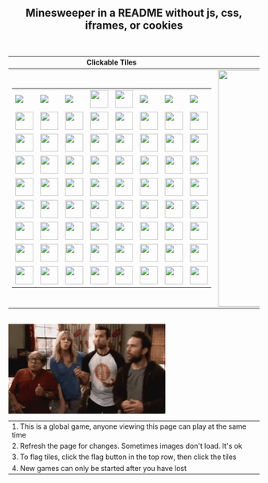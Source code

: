 <h2 align="center">Minesweeper in a README without js, css, iframes, or cookies</h2>

<br>

|Clickable Tiles|Rendered Minefield|
|--|--|
|<table align="center"><tr><td><img src="https://us-central1-readme-minesweeper.cloudfunctions.net/minesweeper/flags_remaining?digit=0" height="36"></td><td><img src="https://us-central1-readme-minesweeper.cloudfunctions.net/minesweeper/flags_remaining?digit=1" height="36"></td><td><img src="https://us-central1-readme-minesweeper.cloudfunctions.net/minesweeper/flags_remaining?digit=2" height="36"></td><td><a href="https://us-central1-readme-minesweeper.cloudfunctions.net/minesweeper/face_click"><img src="https://us-central1-readme-minesweeper.cloudfunctions.net/minesweeper/face" width="36" height="36"></a></td><td><a href="https://us-central1-readme-minesweeper.cloudfunctions.net/minesweeper/flag_button_click"><img src="https://us-central1-readme-minesweeper.cloudfunctions.net/minesweeper/flag_button" width="36" height="36"></a></td><td><img src="https://us-central1-readme-minesweeper.cloudfunctions.net/minesweeper/time_elapsed?digit=0" height="36"></td><td><img src="https://us-central1-readme-minesweeper.cloudfunctions.net/minesweeper/time_elapsed?digit=1" height="36"></td><td><img src="https://us-central1-readme-minesweeper.cloudfunctions.net/minesweeper/time_elapsed?digit=2" height="36"></td></tr><tr><td><a href="https://us-central1-readme-minesweeper.cloudfunctions.net/minesweeper/click?x=0&y=0"><img src="https://us-central1-readme-minesweeper.cloudfunctions.net/minesweeper/tile?x=0&y=0" width="36" height="36"></a></td><td><a href="https://us-central1-readme-minesweeper.cloudfunctions.net/minesweeper/click?x=1&y=0"><img src="https://us-central1-readme-minesweeper.cloudfunctions.net/minesweeper/tile?x=1&y=0" width="36" height="36"></a></td><td><a href="https://us-central1-readme-minesweeper.cloudfunctions.net/minesweeper/click?x=2&y=0"><img src="https://us-central1-readme-minesweeper.cloudfunctions.net/minesweeper/tile?x=2&y=0" width="36" height="36"></a></td><td><a href="https://us-central1-readme-minesweeper.cloudfunctions.net/minesweeper/click?x=3&y=0"><img src="https://us-central1-readme-minesweeper.cloudfunctions.net/minesweeper/tile?x=3&y=0" width="36" height="36"></a></td><td><a href="https://us-central1-readme-minesweeper.cloudfunctions.net/minesweeper/click?x=4&y=0"><img src="https://us-central1-readme-minesweeper.cloudfunctions.net/minesweeper/tile?x=4&y=0" width="36" height="36"></a></td><td><a href="https://us-central1-readme-minesweeper.cloudfunctions.net/minesweeper/click?x=5&y=0"><img src="https://us-central1-readme-minesweeper.cloudfunctions.net/minesweeper/tile?x=5&y=0" width="36" height="36"></a></td><td><a href="https://us-central1-readme-minesweeper.cloudfunctions.net/minesweeper/click?x=6&y=0"><img src="https://us-central1-readme-minesweeper.cloudfunctions.net/minesweeper/tile?x=6&y=0" width="36" height="36"></a></td><td><a href="https://us-central1-readme-minesweeper.cloudfunctions.net/minesweeper/click?x=7&y=0"><img src="https://us-central1-readme-minesweeper.cloudfunctions.net/minesweeper/tile?x=7&y=0" width="36" height="36"></a></td></tr><tr><td><a href="https://us-central1-readme-minesweeper.cloudfunctions.net/minesweeper/click?x=0&y=1"><img src="https://us-central1-readme-minesweeper.cloudfunctions.net/minesweeper/tile?x=0&y=1" width="36" height="36"></a></td><td><a href="https://us-central1-readme-minesweeper.cloudfunctions.net/minesweeper/click?x=1&y=1"><img src="https://us-central1-readme-minesweeper.cloudfunctions.net/minesweeper/tile?x=1&y=1" width="36" height="36"></a></td><td><a href="https://us-central1-readme-minesweeper.cloudfunctions.net/minesweeper/click?x=2&y=1"><img src="https://us-central1-readme-minesweeper.cloudfunctions.net/minesweeper/tile?x=2&y=1" width="36" height="36"></a></td><td><a href="https://us-central1-readme-minesweeper.cloudfunctions.net/minesweeper/click?x=3&y=1"><img src="https://us-central1-readme-minesweeper.cloudfunctions.net/minesweeper/tile?x=3&y=1" width="36" height="36"></a></td><td><a href="https://us-central1-readme-minesweeper.cloudfunctions.net/minesweeper/click?x=4&y=1"><img src="https://us-central1-readme-minesweeper.cloudfunctions.net/minesweeper/tile?x=4&y=1" width="36" height="36"></a></td><td><a href="https://us-central1-readme-minesweeper.cloudfunctions.net/minesweeper/click?x=5&y=1"><img src="https://us-central1-readme-minesweeper.cloudfunctions.net/minesweeper/tile?x=5&y=1" width="36" height="36"></a></td><td><a href="https://us-central1-readme-minesweeper.cloudfunctions.net/minesweeper/click?x=6&y=1"><img src="https://us-central1-readme-minesweeper.cloudfunctions.net/minesweeper/tile?x=6&y=1" width="36" height="36"></a></td><td><a href="https://us-central1-readme-minesweeper.cloudfunctions.net/minesweeper/click?x=7&y=1"><img src="https://us-central1-readme-minesweeper.cloudfunctions.net/minesweeper/tile?x=7&y=1" width="36" height="36"></a></td></tr><tr><td><a href="https://us-central1-readme-minesweeper.cloudfunctions.net/minesweeper/click?x=0&y=2"><img src="https://us-central1-readme-minesweeper.cloudfunctions.net/minesweeper/tile?x=0&y=2" width="36" height="36"></a></td><td><a href="https://us-central1-readme-minesweeper.cloudfunctions.net/minesweeper/click?x=1&y=2"><img src="https://us-central1-readme-minesweeper.cloudfunctions.net/minesweeper/tile?x=1&y=2" width="36" height="36"></a></td><td><a href="https://us-central1-readme-minesweeper.cloudfunctions.net/minesweeper/click?x=2&y=2"><img src="https://us-central1-readme-minesweeper.cloudfunctions.net/minesweeper/tile?x=2&y=2" width="36" height="36"></a></td><td><a href="https://us-central1-readme-minesweeper.cloudfunctions.net/minesweeper/click?x=3&y=2"><img src="https://us-central1-readme-minesweeper.cloudfunctions.net/minesweeper/tile?x=3&y=2" width="36" height="36"></a></td><td><a href="https://us-central1-readme-minesweeper.cloudfunctions.net/minesweeper/click?x=4&y=2"><img src="https://us-central1-readme-minesweeper.cloudfunctions.net/minesweeper/tile?x=4&y=2" width="36" height="36"></a></td><td><a href="https://us-central1-readme-minesweeper.cloudfunctions.net/minesweeper/click?x=5&y=2"><img src="https://us-central1-readme-minesweeper.cloudfunctions.net/minesweeper/tile?x=5&y=2" width="36" height="36"></a></td><td><a href="https://us-central1-readme-minesweeper.cloudfunctions.net/minesweeper/click?x=6&y=2"><img src="https://us-central1-readme-minesweeper.cloudfunctions.net/minesweeper/tile?x=6&y=2" width="36" height="36"></a></td><td><a href="https://us-central1-readme-minesweeper.cloudfunctions.net/minesweeper/click?x=7&y=2"><img src="https://us-central1-readme-minesweeper.cloudfunctions.net/minesweeper/tile?x=7&y=2" width="36" height="36"></a></td></tr><tr><td><a href="https://us-central1-readme-minesweeper.cloudfunctions.net/minesweeper/click?x=0&y=3"><img src="https://us-central1-readme-minesweeper.cloudfunctions.net/minesweeper/tile?x=0&y=3" width="36" height="36"></a></td><td><a href="https://us-central1-readme-minesweeper.cloudfunctions.net/minesweeper/click?x=1&y=3"><img src="https://us-central1-readme-minesweeper.cloudfunctions.net/minesweeper/tile?x=1&y=3" width="36" height="36"></a></td><td><a href="https://us-central1-readme-minesweeper.cloudfunctions.net/minesweeper/click?x=2&y=3"><img src="https://us-central1-readme-minesweeper.cloudfunctions.net/minesweeper/tile?x=2&y=3" width="36" height="36"></a></td><td><a href="https://us-central1-readme-minesweeper.cloudfunctions.net/minesweeper/click?x=3&y=3"><img src="https://us-central1-readme-minesweeper.cloudfunctions.net/minesweeper/tile?x=3&y=3" width="36" height="36"></a></td><td><a href="https://us-central1-readme-minesweeper.cloudfunctions.net/minesweeper/click?x=4&y=3"><img src="https://us-central1-readme-minesweeper.cloudfunctions.net/minesweeper/tile?x=4&y=3" width="36" height="36"></a></td><td><a href="https://us-central1-readme-minesweeper.cloudfunctions.net/minesweeper/click?x=5&y=3"><img src="https://us-central1-readme-minesweeper.cloudfunctions.net/minesweeper/tile?x=5&y=3" width="36" height="36"></a></td><td><a href="https://us-central1-readme-minesweeper.cloudfunctions.net/minesweeper/click?x=6&y=3"><img src="https://us-central1-readme-minesweeper.cloudfunctions.net/minesweeper/tile?x=6&y=3" width="36" height="36"></a></td><td><a href="https://us-central1-readme-minesweeper.cloudfunctions.net/minesweeper/click?x=7&y=3"><img src="https://us-central1-readme-minesweeper.cloudfunctions.net/minesweeper/tile?x=7&y=3" width="36" height="36"></a></td></tr><tr><td><a href="https://us-central1-readme-minesweeper.cloudfunctions.net/minesweeper/click?x=0&y=4"><img src="https://us-central1-readme-minesweeper.cloudfunctions.net/minesweeper/tile?x=0&y=4" width="36" height="36"></a></td><td><a href="https://us-central1-readme-minesweeper.cloudfunctions.net/minesweeper/click?x=1&y=4"><img src="https://us-central1-readme-minesweeper.cloudfunctions.net/minesweeper/tile?x=1&y=4" width="36" height="36"></a></td><td><a href="https://us-central1-readme-minesweeper.cloudfunctions.net/minesweeper/click?x=2&y=4"><img src="https://us-central1-readme-minesweeper.cloudfunctions.net/minesweeper/tile?x=2&y=4" width="36" height="36"></a></td><td><a href="https://us-central1-readme-minesweeper.cloudfunctions.net/minesweeper/click?x=3&y=4"><img src="https://us-central1-readme-minesweeper.cloudfunctions.net/minesweeper/tile?x=3&y=4" width="36" height="36"></a></td><td><a href="https://us-central1-readme-minesweeper.cloudfunctions.net/minesweeper/click?x=4&y=4"><img src="https://us-central1-readme-minesweeper.cloudfunctions.net/minesweeper/tile?x=4&y=4" width="36" height="36"></a></td><td><a href="https://us-central1-readme-minesweeper.cloudfunctions.net/minesweeper/click?x=5&y=4"><img src="https://us-central1-readme-minesweeper.cloudfunctions.net/minesweeper/tile?x=5&y=4" width="36" height="36"></a></td><td><a href="https://us-central1-readme-minesweeper.cloudfunctions.net/minesweeper/click?x=6&y=4"><img src="https://us-central1-readme-minesweeper.cloudfunctions.net/minesweeper/tile?x=6&y=4" width="36" height="36"></a></td><td><a href="https://us-central1-readme-minesweeper.cloudfunctions.net/minesweeper/click?x=7&y=4"><img src="https://us-central1-readme-minesweeper.cloudfunctions.net/minesweeper/tile?x=7&y=4" width="36" height="36"></a></td></tr><tr><td><a href="https://us-central1-readme-minesweeper.cloudfunctions.net/minesweeper/click?x=0&y=5"><img src="https://us-central1-readme-minesweeper.cloudfunctions.net/minesweeper/tile?x=0&y=5" width="36" height="36"></a></td><td><a href="https://us-central1-readme-minesweeper.cloudfunctions.net/minesweeper/click?x=1&y=5"><img src="https://us-central1-readme-minesweeper.cloudfunctions.net/minesweeper/tile?x=1&y=5" width="36" height="36"></a></td><td><a href="https://us-central1-readme-minesweeper.cloudfunctions.net/minesweeper/click?x=2&y=5"><img src="https://us-central1-readme-minesweeper.cloudfunctions.net/minesweeper/tile?x=2&y=5" width="36" height="36"></a></td><td><a href="https://us-central1-readme-minesweeper.cloudfunctions.net/minesweeper/click?x=3&y=5"><img src="https://us-central1-readme-minesweeper.cloudfunctions.net/minesweeper/tile?x=3&y=5" width="36" height="36"></a></td><td><a href="https://us-central1-readme-minesweeper.cloudfunctions.net/minesweeper/click?x=4&y=5"><img src="https://us-central1-readme-minesweeper.cloudfunctions.net/minesweeper/tile?x=4&y=5" width="36" height="36"></a></td><td><a href="https://us-central1-readme-minesweeper.cloudfunctions.net/minesweeper/click?x=5&y=5"><img src="https://us-central1-readme-minesweeper.cloudfunctions.net/minesweeper/tile?x=5&y=5" width="36" height="36"></a></td><td><a href="https://us-central1-readme-minesweeper.cloudfunctions.net/minesweeper/click?x=6&y=5"><img src="https://us-central1-readme-minesweeper.cloudfunctions.net/minesweeper/tile?x=6&y=5" width="36" height="36"></a></td><td><a href="https://us-central1-readme-minesweeper.cloudfunctions.net/minesweeper/click?x=7&y=5"><img src="https://us-central1-readme-minesweeper.cloudfunctions.net/minesweeper/tile?x=7&y=5" width="36" height="36"></a></td></tr><tr><td><a href="https://us-central1-readme-minesweeper.cloudfunctions.net/minesweeper/click?x=0&y=6"><img src="https://us-central1-readme-minesweeper.cloudfunctions.net/minesweeper/tile?x=0&y=6" width="36" height="36"></a></td><td><a href="https://us-central1-readme-minesweeper.cloudfunctions.net/minesweeper/click?x=1&y=6"><img src="https://us-central1-readme-minesweeper.cloudfunctions.net/minesweeper/tile?x=1&y=6" width="36" height="36"></a></td><td><a href="https://us-central1-readme-minesweeper.cloudfunctions.net/minesweeper/click?x=2&y=6"><img src="https://us-central1-readme-minesweeper.cloudfunctions.net/minesweeper/tile?x=2&y=6" width="36" height="36"></a></td><td><a href="https://us-central1-readme-minesweeper.cloudfunctions.net/minesweeper/click?x=3&y=6"><img src="https://us-central1-readme-minesweeper.cloudfunctions.net/minesweeper/tile?x=3&y=6" width="36" height="36"></a></td><td><a href="https://us-central1-readme-minesweeper.cloudfunctions.net/minesweeper/click?x=4&y=6"><img src="https://us-central1-readme-minesweeper.cloudfunctions.net/minesweeper/tile?x=4&y=6" width="36" height="36"></a></td><td><a href="https://us-central1-readme-minesweeper.cloudfunctions.net/minesweeper/click?x=5&y=6"><img src="https://us-central1-readme-minesweeper.cloudfunctions.net/minesweeper/tile?x=5&y=6" width="36" height="36"></a></td><td><a href="https://us-central1-readme-minesweeper.cloudfunctions.net/minesweeper/click?x=6&y=6"><img src="https://us-central1-readme-minesweeper.cloudfunctions.net/minesweeper/tile?x=6&y=6" width="36" height="36"></a></td><td><a href="https://us-central1-readme-minesweeper.cloudfunctions.net/minesweeper/click?x=7&y=6"><img src="https://us-central1-readme-minesweeper.cloudfunctions.net/minesweeper/tile?x=7&y=6" width="36" height="36"></a></td></tr><tr><td><a href="https://us-central1-readme-minesweeper.cloudfunctions.net/minesweeper/click?x=0&y=7"><img src="https://us-central1-readme-minesweeper.cloudfunctions.net/minesweeper/tile?x=0&y=7" width="36" height="36"></a></td><td><a href="https://us-central1-readme-minesweeper.cloudfunctions.net/minesweeper/click?x=1&y=7"><img src="https://us-central1-readme-minesweeper.cloudfunctions.net/minesweeper/tile?x=1&y=7" width="36" height="36"></a></td><td><a href="https://us-central1-readme-minesweeper.cloudfunctions.net/minesweeper/click?x=2&y=7"><img src="https://us-central1-readme-minesweeper.cloudfunctions.net/minesweeper/tile?x=2&y=7" width="36" height="36"></a></td><td><a href="https://us-central1-readme-minesweeper.cloudfunctions.net/minesweeper/click?x=3&y=7"><img src="https://us-central1-readme-minesweeper.cloudfunctions.net/minesweeper/tile?x=3&y=7" width="36" height="36"></a></td><td><a href="https://us-central1-readme-minesweeper.cloudfunctions.net/minesweeper/click?x=4&y=7"><img src="https://us-central1-readme-minesweeper.cloudfunctions.net/minesweeper/tile?x=4&y=7" width="36" height="36"></a></td><td><a href="https://us-central1-readme-minesweeper.cloudfunctions.net/minesweeper/click?x=5&y=7"><img src="https://us-central1-readme-minesweeper.cloudfunctions.net/minesweeper/tile?x=5&y=7" width="36" height="36"></a></td><td><a href="https://us-central1-readme-minesweeper.cloudfunctions.net/minesweeper/click?x=6&y=7"><img src="https://us-central1-readme-minesweeper.cloudfunctions.net/minesweeper/tile?x=6&y=7" width="36" height="36"></a></td><td><a href="https://us-central1-readme-minesweeper.cloudfunctions.net/minesweeper/click?x=7&y=7"><img src="https://us-central1-readme-minesweeper.cloudfunctions.net/minesweeper/tile?x=7&y=7" width="36" height="36"></a></td></tr></table>|<img align="center" src="https://us-central1-readme-minesweeper.cloudfunctions.net/minesweeper/field" height="475" width="370">|


<br>

<img align="left" src="/images/iasip.gif" height="180px">
<table align="right"><tr><td>1. This is a global game, anyone viewing this page can play at the same time</td></tr><tr><td>2. Refresh the page for changes. Sometimes images don't load. It's ok</td></tr><tr><td>3. To flag tiles, click the flag button in the top row, then click the tiles</td></tr><tr><td>4. New games can only be started after you have lost</td></tr></table>